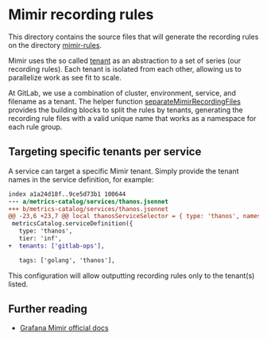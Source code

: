 # Mimir recording rules

This directory contains the source files that will generate the recording rules on the directory [mimir-rules](https://gitlab.com/gitlab-com/runbooks/-/tree/master/mimir-rules?ref_type=heads).

Mimir uses the so called [tenant](https://grafana.com/docs/mimir/latest/references/glossary/#tenant) as an abstraction to a set of series (our recording rules). Each tenant is isolated from each other, allowing us to parallelize work as see fit to scale.

At GitLab, we use a combination of cluster, environment, service, and filename as a tenant. The helper function [separateMimirRecordingFiles](https://gitlab.com/gitlab-com/runbooks/-/blob/master/libsonnet/recording-rules/lib/mimir/separate-mimir-recording-files.libsonnet?ref_type=heads#L18) provides the building blocks to split the rules by tenants, generating the recording rule files with a valid unique name that works as a namespace for each rule group.

## Targeting specific tenants per service

A service can target a specific Mimir tenant. Simply provide the tenant names in the service definition, for example:

```diff --git a/metrics-catalog/services/thanos.jsonnet b/metrics-catalog/services/thanos.jsonnet
index a1a24d18f..9ce5d73b1 100644
--- a/metrics-catalog/services/thanos.jsonnet
+++ b/metrics-catalog/services/thanos.jsonnet
@@ -23,6 +23,7 @@ local thanosServiceSelector = { type: 'thanos', namespace: 'thanos' };
 metricsCatalog.serviceDefinition({
   type: 'thanos',
   tier: 'inf',
+  tenants: ['gitlab-ops'],

   tags: ['golang', 'thanos'],
```

This configuration will allow outputting recording rules only to the tenant(s) listed.

## Further reading

- [Grafana Mimir official docs](https://grafana.com/docs/mimir/latest/)

